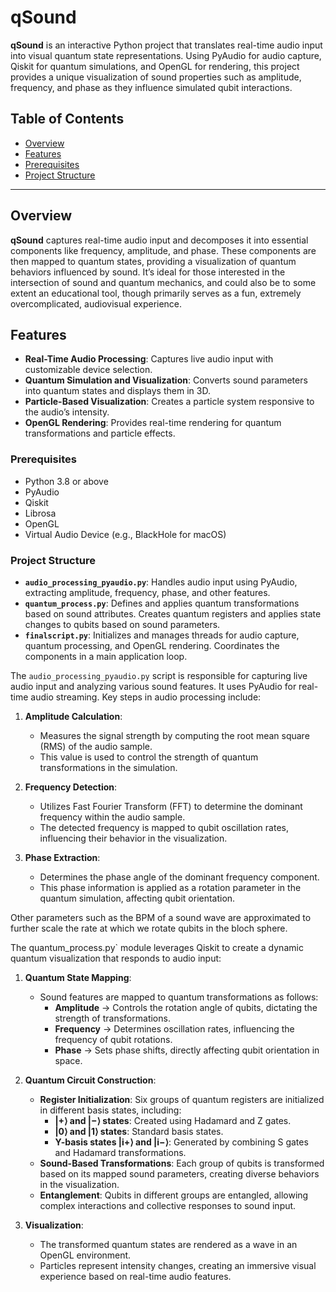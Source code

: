 # qSound

**qSound** is an interactive Python project that translates real-time audio input into visual quantum state representations. Using PyAudio for audio capture, Qiskit for quantum simulations, and OpenGL for rendering, this project provides a unique visualization of sound properties such as amplitude, frequency, and phase as they influence simulated qubit interactions.

## Table of Contents

- [Overview](#overview)
- [Features](#features)
- [Prerequisites](#prerequisites)
- [Project Structure](#project-structure)

---

## Overview

**qSound** captures real-time audio input and decomposes it into essential components like frequency, amplitude, and phase. These components are then mapped to quantum states, providing a visualization of quantum behaviors influenced by sound. It’s ideal for those interested in the intersection of sound and quantum mechanics, and could also be to some extent an educational tool, though primarily serves as a fun, extremely overcomplicated, audiovisual experience.

## Features

- **Real-Time Audio Processing**: Captures live audio input with customizable device selection.
- **Quantum Simulation and Visualization**: Converts sound parameters into quantum states and displays them in 3D.
- **Particle-Based Visualization**: Creates a particle system responsive to the audio’s intensity.
- **OpenGL Rendering**: Provides real-time rendering for quantum transformations and particle effects.


### Prerequisites

- Python 3.8 or above
- PyAudio
- Qiskit
- Librosa
- OpenGL
- Virtual Audio Device (e.g., BlackHole for macOS)




### Project Structure


- **`audio_processing_pyaudio.py`**: Handles audio input using PyAudio, extracting amplitude, frequency, phase, and other features.
- **`quantum_process.py`**: Defines and applies quantum transformations based on sound attributes. Creates quantum registers and applies state changes to qubits based on sound parameters.
- **`finalscript.py`**: Initializes and manages threads for audio capture, quantum processing, and OpenGL rendering. Coordinates the components in a main application loop.



The `audio_processing_pyaudio.py` script is responsible for capturing live audio input and analyzing various sound features. It uses PyAudio for real-time audio streaming. Key steps in audio processing include:

1. **Amplitude Calculation**:
   - Measures the signal strength by computing the root mean square (RMS) of the audio sample.
   - This value is used to control the strength of quantum transformations in the simulation.

2. **Frequency Detection**:
   - Utilizes Fast Fourier Transform (FFT) to determine the dominant frequency within the audio sample.
   - The detected frequency is mapped to qubit oscillation rates, influencing their behavior in the visualization.

3. **Phase Extraction**:
   - Determines the phase angle of the dominant frequency component.
   - This phase information is applied as a rotation parameter in the quantum simulation, affecting qubit orientation.

Other parameters such as the BPM of a sound wave are approximated to further scale the rate at which we rotate qubits in the bloch sphere.


The quantum_process.py` module leverages Qiskit to create a dynamic quantum visualization that responds to audio input:

1. **Quantum State Mapping**:
   - Sound features are mapped to quantum transformations as follows:
     - **Amplitude** -> Controls the rotation angle of qubits, dictating the strength of transformations.
     - **Frequency** -> Determines oscillation rates, influencing the frequency of qubit rotations.
     - **Phase** -> Sets phase shifts, directly affecting qubit orientation in space.

2. **Quantum Circuit Construction**:
   - **Register Initialization**: Six groups of quantum registers are initialized in different basis states, including:
     - **|+⟩ and |−⟩ states**: Created using Hadamard and Z gates.
     - **|0⟩ and |1⟩ states**: Standard basis states.
     - **Y-basis states |i+⟩ and |i−⟩**: Generated by combining S gates and Hadamard transformations.
   - **Sound-Based Transformations**: Each group of qubits is transformed based on its mapped sound parameters, creating diverse behaviors in the visualization.
   - **Entanglement**: Qubits in different groups are entangled, allowing complex interactions and collective responses to sound input.

3. **Visualization**:
   - The transformed quantum states are rendered as a wave in an OpenGL environment.
   - Particles represent intensity changes, creating an immersive visual experience based on real-time audio features.



